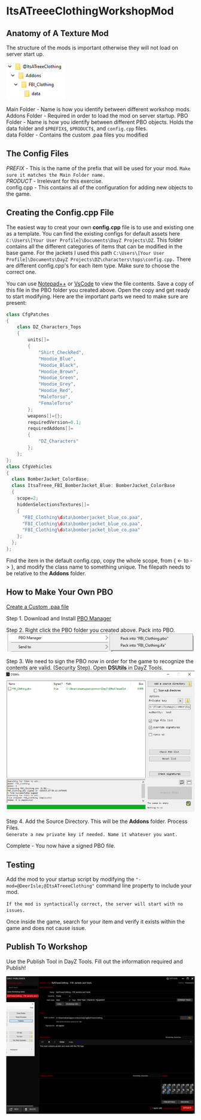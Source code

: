 # ItsATreeeClothingWorkshopMod

## Anatomy of A Texture Mod

The structure of the mods is important otherwise they will not load on server start up.

![Directory Structure](./ItsATreeeModSource/src/dayz_tools/directory_structure.png)

Main Folder   - Name is how you identify between different workshop mods.  
Addons Folder - Required in order to load the mod on server startup.
PBO Folder    - Name is how you identify between different PBO objects. Holds the data folder and `$PREFIX$`, `$PRODUCT$`, and `config.cpp` files.  
data Folder   - Contains the custom .paa files you modified

## The Config Files

$PREFIX$ - This is the name of the prefix that will be used for your mod. `Make sure it matches the Main Folder name.`  
$PRODUCT$ - Irrelevant for this exercise.  
config.cpp - This contains all of the configuration for adding new objects to the game.

## Creating the Config.cpp File

The easiest way to creat your own **config.cpp** file is to use and existing one as a template. You can find the existing configs for default assets here `C:\Users\[Your User Profile]\Documents\DayZ Projects\DZ`. This folder contains all the different categories of items that can be modified in the base game. For the jackets I used this path `C:\Users\[Your User Profile]\Documents\DayZ Projects\DZ\characters\tops\config.cpp.` There are different config.cpp's for each item type. Make sure to choose the correct one.  

You can use [Notepad++](https://notepad-plus-plus.org/downloads/) or [VsCode](https://code.visualstudio.com/) to view the file contents. Save a copy of this file in the PBO folder you created above. Open the copy and get ready to start modifying. Here are the important parts we need to make sure are present:

``` cpp
class CfgPatches
{
	class DZ_Characters_Tops
	{
		units[]=
		{
			"Shirt_CheckRed",
			"Hoodie_Blue",
			"Hoodie_Black",
			"Hoodie_Brown",
			"Hoodie_Green",
			"Hoodie_Grey",
			"Hoodie_Red",
			"MaleTorso",
			"FemaleTorso"
		};
		weapons[]={};
		requiredVersion=0.1;
		requiredAddons[]=
		{
			"DZ_Characters"
		};
	};
};
class CfgVehicles 
{
  class BomberJacket_ColorBase;
  class ItsaTreee_FBI_BomberJacket_Blue: BomberJacket_ColorBase
  {
    scope=2;
    hiddenSelectionsTextures[]=
    {
      "FBI_Clothing\data\bomberjacket_blue_co.paa",
      "FBI_Clothing\data\bomberjacket_blue_co.paa",
      "FBI_Clothing\data\bomberjacket_blue_co.paa"
    };
  };
};
```

Find the item in the default config.cpp, copy the whole scope, from { <- to -> }, and modify the class name to something unique. The filepath needs to be relative to the **Addons** folder.

## How to Make Your Own PBO

[Create a Custom .paa file](https://github.com/Treee/ItsATreeeDayZWorkshopMods/tree/master/ItsATreeeModSource)

Step 1. Download and Install [PBO Manager](https://www.armaholic.com/page.php?id=16369)  

Step 2. Right click the PBO folder you created above. Pack into PBO.  
![Create PBO](./ItsATreeeModSource/src/dayz_tools/pbo_manager.png)  

Step 3. We need to sign the PBO now in order for the game to recognize the contents are valid. (Security Step). Open **DSUtils** in DayZ Tools.  
![DSUtils](./ItsATreeeModSource/src/dayz_tools/sign_pbo.png)  

Step 4. Add the Source Directory. This will be the **Addons** folder. Process Files.  
`Generate a new private key if needed. Name it whatever you want.`

Complete - You now have a signed PBO file.

## Testing

Add the mod to your startup script by modifying the `"-mod=@DeerIsle;@ItsATreeeClothing"` command line property to include your mod.

`If the mod is syntactically correct, the server will start with no issues.`

Once inside the game, search for your item and verify it exists within the game and does not cause issue.

## Publish To Workshop

Use the Publish Tool in DayZ Tools. Fill out the information required and Publish!

![Publish Mod](./ItsATreeeModSource/src/dayz_tools/publish_mod.png)